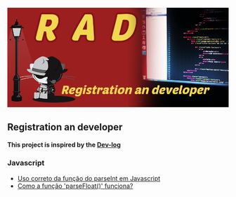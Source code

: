![alt text](https://raw.githubusercontent.com/Andersonnfront/R-A-D/master/rad.png "lOGO")
## Registration an developer
#### This project is inspired by the [Dev-log](https://github.com/ericdouglas/dev-log)


### Javascript
 * [Uso correto da função do parseInt em Javascript](https://github.com/ericdouglas/dev-log)
 * [Como a função 'parseFloat()' funciona?](http://pt.stackoverflow.com/questions/10002/como-a-fun%C3%A7%C3%A3o-parsefloat-funciona)

